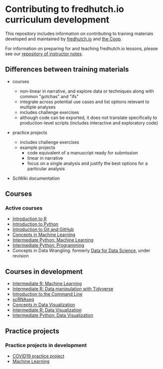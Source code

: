 # Contributing to fredhutch.io curriculum development

This repository includes information on contributing to training materials developed and maintained by [fredhutch.io](http://fredhutch.io) and [the Coop](http://thecoop.fredhutch.org).

For information on preparing for and teaching fredhutch.io lessons,
please see our [repository of instructor notes](https://github.com/fredhutchio/instructors).

## Differences between training materials

- courses
  - non-linear in narrative, and explore data or techniques along with common "gotchas" and "ifs"
  - integrate across potential use cases and list options relevant to multiple analyses
  - includes challenge exercises
  - although code can be exported, it does not translate specifically to production-level scripts (includes interactive and exploratory code)

- practice projects
  - includes challenge exercises
  - example projects 
    - code equivalent of a manuscript ready for submission
    - linear in narrative
    - focus on a single analysis and justify the best options for a particular analysis
- SciWiki documentation

## Courses

### Active courses

- [Introduction to R](https://github.com/fredhutchio/r_intro)
- [Introduction to Python](https://github.com/fredhutchio/python_intro)
- [Introduction to Git and GitHub](https://github.com/fredhutchio/git_github_intro)
- [Concepts in Machine Learning](https://github.com/fredhutchio/concepts_machine_learning)
- [Intermediate Python: Machine Learning](https://github.com/fredhutchio/python_machine_learning)
- [Intermediate Python: Programming](https://github.com/fredhutchio/python_programming)
- Concepts in Data Wrangling: formerly [Data for Data Science](https://github.com/fredhutchio/data_for_data_science),
under revision

## Courses in development

- [Intermediate R: Machine Learning](https://github.com/fredhutchio/r_machine_learning)
- [Intermediate R: Data manipulation with Tidyverse](https://github.com/fredhutchio/r_tidyverse)
- [Introduction to the Command Line](https://github.com/fredhutchio/command_line_intro)
- [scRNAseq](https://github.com/fredhutchio/scRNAseq)
- [Concepts in Data Visualization](https://github.com/fredhutchio/concepts_data_viz)
- [Intermediate R: Data Visualization](https://github.com/fredhutchio/r_data_viz)
- [Intermediate Python: Data Visualization](https://github.com/fredhutchio/python_data_viz)

## Practice projects

### Practice projects in development

- [COVID19 practice project](https://github.com/fredhutchio/practice-covid)
- [Machine Learning ](https://github.com/fredhutchio/python_data_viz)

